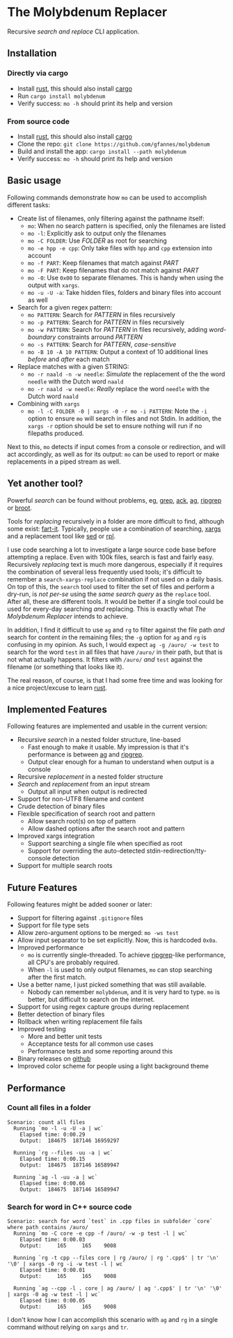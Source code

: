 # The Molybdenum Replacer

Recursive _search and replace_ CLI application.

## Installation

### Directly via cargo

* Install [rust](https://www.rust-lang.org/learn/get-started), this should also install [cargo](https://doc.rust-lang.org/cargo/)
* Run `cargo install molybdenum`
* Verify success: `mo -h` should print its help and version

### From source code

* Install [rust](https://www.rust-lang.org/learn/get-started), this should also install [cargo](https://doc.rust-lang.org/cargo/)
* Clone the repo: `git clone https://github.com/gfannes/molybdenum`
* Build and install the app: `cargo install --path molybdenum`
* Verify success: `mo -h` should print its help and version

## Basic usage

Following commands demonstrate how `mo` can be used to accomplish different tasks:

* Create list of filenames, only filtering against the pathname itself:
  * `mo`: When no search pattern is specified, only the filenames are listed
  * `mo -l`: Explicitly ask to output only the filenames
  * `mo -C FOLDER`: Use _FOLDER_ as root for searching
  * `mo -e hpp -e cpp`: Only take files with `hpp` and `cpp` extension into account
  * `mo -f PART`: Keep filenames that match against _PART_
  * `mo -F PART`: Keep filenames that do not match against _PART_
  * `mo -0`: Use `0x00` to separate filenames. This is handy when using the output with `xargs`.
  * `mo -u -U -a`: Take hidden files, folders and binary files into account as well
* Search for a given regex pattern:
  * `mo PATTERN`: Search for _PATTERN_ in files recursively
  * `mo -p PATTERN`: Search for _PATTERN_ in files recursively
  * `mo -w PATTERN`: Search for _PATTERN_ in files recursively, adding _word-boundary_ constraints arround _PATTERN_
  * `mo -s PATTERN`: Search for _PATTERN_, _case-sensitive_
  * `mo -B 10 -A 10 PATTERN`: Output a context of 10 additional lines _before_ and _after_ each match
* Replace matches with a given STRING:
  * `mo -r naald -n -w needle`: _Simulate_ the replacement of the the word `needle` with the Dutch word `naald`
  * `mo -r naald -w needle`: _Really_ replace the word `needle` with the Dutch word `naald`
* Combining with `xargs`
  * `mo -l -C FOLDER -0 | xargs -0 -r mo -i PATTERN`: Note the `-i` option to ensure `mo` will search in files and not Stdin. In addition, the `xargs -r` option should be set to ensure nothing will run if no filepaths produced.

Next to this, `mo` detects if input comes from a console or redirection, and will act accordingly, as well as for its output: `mo` can be used to report or make replacements in a piped stream as well.

## Yet another tool?

Powerful _search_ can be found without problems, eg, [grep](https://man7.org/linux/man-pages/man1/grep.1.html), [ack](https://beyondgrep.com/), [ag](https://github.com/ggreer/the_silver_searcher), [ripgrep](https://github.com/BurntSushi/ripgrep) or [broot](https://github.com/Canop/broot).

Tools for _replacing_ recursively in a folder are more difficult to find, although some exist: [fart-it](https://github.com/lionello/fart-it). Typically, people use a combination of searching, [xargs](https://www.thegeekstuff.com/2013/12/xargs-examples/) and a replacement tool like [sed](https://www.grymoire.com/Unix/Sed.html) or [rpl](http://rpl.sourceforge.net/).

I use code searching a lot to investigate a large source code base before attempting a replace. Even with 100k files, search is fast and fairly easy. Recursively _replacing_ text is much more dangerous, especially if it requires the combination of several less frequently used tools; it's difficult to remember a `search-xargs-replace` combination if not used on a daily basis. On top of this, the `search` tool used to filter the set of files and perform a dry-run, is _not per-se_ using the _same search query_ as the `replace` tool. After all, these are different tools. It would be better if a single tool could be used for every-day searching _and_ replacing. This is exactly what _The Molybdenum Replacer_ intends to achieve.

In addition, I find it difficult to use `ag` and `rg` to filter against the file path _and_ search for content _in_ the remaining files; the `-g` option for `ag` and `rg` is confusing in my opinion. As such, I would expect `ag -g /auro/ -w test` to search for the word `test` in all files that have `/auro/` in their path, but that is not what actually happens. It filters with `/auro/` _and_ `test` against the filename (or something that looks like it).

The real reason, of course, is that I had some free time and was looking for a nice project/excuse to learn [rust](https://www.rust-lang.org/).

## Implemented Features

Following features are implemented and usable in the current version:

* Recursive _search_ in a nested folder structure, line-based
  * Fast enough to make it usable. My impression is that it's performance is between [ag](https://github.com/ggreer/the_silver_searcher) and [ripgrep](https://github.com/BurntSushi/ripgrep).
  * Output clear enough for a human to understand when output is a console
* Recursive _replacement_ in a nested folder structure
* _Search_ and _replacement_ from an input stream
  * Output all input when output is redirected
* Support for non-UTF8 filename and content
* Crude detection of binary files
* Flexible specification of search root and pattern
  * Allow search root(s) on top of pattern
  * Allow dashed options after the search root and pattern
* Improved xargs integration
  * Support searching a single file when specified as root
  * Support for overriding the auto-detected stdin-redirection/tty-console detection
* Support for multiple search roots

## Future Features

Following features might be added sooner or later:

* Support for filtering against `.gitignore` files
* Support for file type sets
* Allow zero-argument options to be merged: `mo -ws test`
* Allow input separator to be set explicitly. Now, this is hardcoded `0x0a`.
* Improved performance
  * `mo` is currently single-threaded. To achieve [ripgrep](https://github.com/BurntSushi/ripgrep)-like performance, all CPU's are probably required.
  * When `-l` is used to only output filenames, `mo` can stop searching after the first match.
* Use a better name, I just picked something that was still available.
  * Nobody can remember `molybdenum`, and it is very hard to type. `mo` is better, but difficult to search on the internet.
* Support for using regex capture groups during replacement
* Better detection of binary files
* Rollback when writing replacement file fails
* Improved testing
  * More and better unit tests
  * Acceptance tests for all common use cases
  * Performance tests and some reporting around this
* Binary releases on [github](https://github.com/gfannes/molybdenum)
* Improved color scheme for people using a light background theme

## Performance

### Count all files in a folder

```
Scenario: count all files
  Running `mo -l -u -U -a | wc`
    Elapsed time: 0:00.29
    Output:  184675  187146 16959297

  Running `rg --files -uu -a | wc`
    Elapsed time: 0:00.15
    Output:  184675  187146 16589947

  Running `ag -l -uu -a | wc`
    Elapsed time: 0:00.66
    Output:  184675  187146 16589947
```

### Search for word in C++ source code

```
Scenario: search for word `test` in .cpp files in subfolder `core` where path contains /auro/
  Running `mo -C core -e cpp -f /auro/ -w -p test -l | wc`
    Elapsed time: 0:00.03
    Output:     165     165    9008

  Running `rg -t cpp --files core | rg /auro/ | rg '.cpp$' | tr '\n' '\0' | xargs -0 rg -i -w test -l | wc`
    Elapsed time: 0:00.01
    Output:     165     165    9008

  Running `ag --cpp -l . core | ag /auro/ | ag '.cpp$' | tr '\n' '\0' | xargs -0 ag -w test -l | wc`
    Elapsed time: 0:00.05
    Output:     165     165    9008

```

I don't know how I can accomplish this scenario with `ag` and `rg` in a single command without relying on `xargs` and `tr`.
